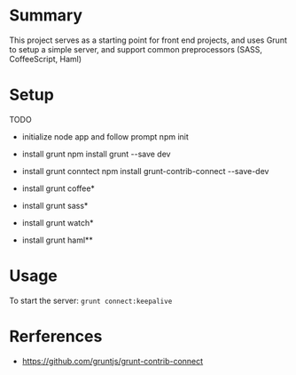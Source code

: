 # Summary
This project serves as a starting point for front end projects, and uses Grunt to setup a simple server, and support common preprocessors (SASS, CoffeeScript, Haml)

# Setup
TODO

- initialize node app and follow prompt
    npm init

- install grunt
    npm install grunt --save dev

- install grunt conntect
    npm install grunt-contrib-connect --save-dev

- install grunt coffee*

- install grunt sass*

- install grunt watch*

- install grunt haml**


# Usage
To start the server: `grunt connect:keepalive`


# Rerferences 
- https://github.com/gruntjs/grunt-contrib-connect
